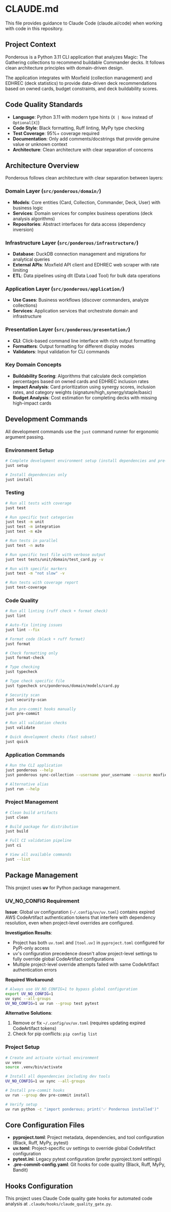 # CLAUDE.md

This file provides guidance to Claude Code (claude.ai/code) when working with code in this repository.

## Project Context

Ponderous is a Python 3.11 CLI application that analyzes Magic: The Gathering collections to recommend buildable Commander decks. It follows clean architecture principles with domain-driven design.

The application integrates with Moxfield (collection management) and EDHREC (deck statistics) to provide data-driven deck recommendations based on owned cards, budget constraints, and deck buildability scores.

## Code Quality Standards

- **Language**: Python 3.11 with modern type hints (`X | None` instead of `Optional[X]`)
- **Code Style**: Black formatting, Ruff linting, MyPy type checking
- **Test Coverage**: 95%+ coverage required
- **Documentation**: Only add comments/docstrings that provide genuine value or unknown context
- **Architecture**: Clean architecture with clear separation of concerns

## Architecture Overview

Ponderous follows clean architecture with clear separation between layers:

### Domain Layer (`src/ponderous/domain/`)
- **Models**: Core entities (Card, Collection, Commander, Deck, User) with business logic
- **Services**: Domain services for complex business operations (deck analysis algorithms)
- **Repositories**: Abstract interfaces for data access (dependency inversion)

### Infrastructure Layer (`src/ponderous/infrastructure/`)
- **Database**: DuckDB connection management and migrations for analytical queries
- **External APIs**: Moxfield API client and EDHREC web scraper with rate limiting
- **ETL**: Data pipelines using dlt (Data Load Tool) for bulk data operations

### Application Layer (`src/ponderous/application/`)
- **Use Cases**: Business workflows (discover commanders, analyze collections)
- **Services**: Application services that orchestrate domain and infrastructure

### Presentation Layer (`src/ponderous/presentation/`)
- **CLI**: Click-based command line interface with rich output formatting
- **Formatters**: Output formatting for different display modes
- **Validators**: Input validation for CLI commands

### Key Domain Concepts
- **Buildability Scoring**: Algorithms that calculate deck completion percentages based on owned cards and EDHREC inclusion rates
- **Impact Analysis**: Card prioritization using synergy scores, inclusion rates, and category weights (signature/high_synergy/staple/basic)
- **Budget Analysis**: Cost estimation for completing decks with missing high-impact cards

## Development Commands

All development commands use the `just` command runner for ergonomic argument passing.

### Environment Setup
```bash
# Complete development environment setup (install dependencies and pre-commit hooks)
just setup

# Install dependencies only
just install
```

### Testing
```bash
# Run all tests with coverage
just test

# Run specific test categories
just test -m unit
just test -m integration
just test -m e2e

# Run tests in parallel
just test -n auto

# Run specific test file with verbose output
just test tests/unit/domain/test_card.py -v

# Run with specific markers
just test -m "not slow" -v

# Run tests with coverage report
just test-coverage
```

### Code Quality
```bash
# Run all linting (ruff check + format check)
just lint

# Auto-fix linting issues
just lint --fix

# Format code (black + ruff format)
just format

# Check formatting only
just format-check

# Type checking
just typecheck

# Type check specific file
just typecheck src/ponderous/domain/models/card.py

# Security scan
just security-scan

# Run pre-commit hooks manually
just pre-commit

# Run all validation checks
just validate

# Quick development checks (fast subset)
just quick
```

### Application Commands
```bash
# Run the CLI application
just ponderous --help
just ponderous sync-collection --username your_username --source moxfield

# Alternative alias
just run --help
```

### Project Management
```bash
# Clean build artifacts
just clean

# Build package for distribution
just build

# Full CI validation pipeline
just ci

# View all available commands
just --list
```

## Package Management

This project uses **uv** for Python package management.

### UV_NO_CONFIG Requirement

**Issue**: Global uv configuration (`~/.config/uv/uv.toml`) contains expired AWS CodeArtifact authentication tokens that interfere with dependency resolution, even when project-level overrides are configured.

**Investigation Results**:
- Project has both `uv.toml` and `[tool.uv]` in `pyproject.toml` configured for PyPI-only access
- uv's configuration precedence doesn't allow project-level settings to fully override global CodeArtifact configurations
- Multiple project-level override attempts failed with same CodeArtifact authentication errors

**Required Workaround**:
```bash
# Always use UV_NO_CONFIG=1 to bypass global configuration
export UV_NO_CONFIG=1
uv sync --all-groups
UV_NO_CONFIG=1 uv run --group test pytest
```

**Alternative Solutions**:
1. Remove or fix `~/.config/uv/uv.toml` (requires updating expired CodeArtifact tokens)
2. Check for pip conflicts: `pip config list`

### Project Setup
```bash
# Create and activate virtual environment
uv venv
source .venv/bin/activate

# Install all dependencies including dev tools
UV_NO_CONFIG=1 uv sync --all-groups

# Install pre-commit hooks
uv run --group dev pre-commit install

# Verify setup
uv run python -c "import ponderous; print('✅ Ponderous installed')"
```

## Core Configuration Files

- **pyproject.toml**: Project metadata, dependencies, and tool configuration (Black, Ruff, MyPy, pytest)
- **uv.toml**: Project-specific uv settings to override global CodeArtifact configuration
- **pytest.ini**: Legacy pytest configuration (prefer pyproject.toml settings)
- **.pre-commit-config.yaml**: Git hooks for code quality (Black, Ruff, MyPy, Bandit)

## Hooks Configuration

This project uses Claude Code quality gate hooks for automated code analysis at `.claude/hooks/claude_quality_gate.py`.
